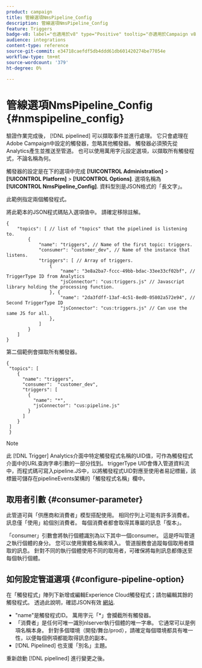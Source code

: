 ```yaml
---
product: campaign
title: 管線選項NmsPipeline_Config
description: 管線選項NmsPipeline_Config
feature: Triggers
badge-v8: label="也適用於v8" type="Positive" tooltip="亦適用於Campaign v8"
audience: integrations
content-type: reference
source-git-commit: e34718caefdf5db4ddd61db601420274be77054e
workflow-type: tm+mt
source-wordcount: '379'
ht-degree: 0%

---
```



# 管線選項NmsPipeline_Config {#nmspipeline_config}



驗證作業完成後， [!DNL pipelined] 可以擷取事件並進行處理。 它只會處理在Adobe Campaign中設定的觸發器，忽略其他觸發器。 觸發器必須預先從Analytics產生並推送至管道。
也可以使用萬用字元設定選項，以擷取所有觸發程式，不論名稱為何。

觸發器的設定是在下的選項中完成 **[!UICONTROL Administration]** > **[!UICONTROL Platform]** > **[!UICONTROL Options]**. 選項名稱為 **[!UICONTROL NmsPipeline_Config]**. 資料型別是JSON格式的「長文字」。

此範例指定兩個觸發程式。

將此範本的JSON程式碼貼入選項值中。 請確定移除註解。

```
{
    "topics": [ // list of "topics" that the pipelined is listening to.
        {
            "name": "triggers", // Name of the first topic: triggers.
            "consumer": "customer_dev", // Name of the instance that listens. 
            "triggers": [ // Array of triggers. 
                {
                    "name": "3e8a2ba7-fccc-49bb-bdac-33ee33cf02bf", // TriggerType ID from Analytics 
                    "jsConnector": "cus:triggers.js" // Javascript library holding the processing function.
                }, {
                    "name": "2da3fdff-13af-4c51-8ed0-05802a572e94", // Second TriggerType ID 
                    "jsConnector": "cus:triggers.js" // Can use the same JS for all.
                },
            ]
        }
    ]
}
```

第二個範例會擷取所有觸發器。

```
{
 "topics": [
    {
      "name": "triggers",
      "consumer":  "customer_dev",
      "triggers": [
        {
          "name": "*",
          "jsConnector": "cus:pipeline.js"
        }
      ]
    }
 ]
 }
```

>[!NOTE]
>
>此 [!DNL Trigger] Analytics介面中特定觸發程式名稱的UID值，可作為觸發程式介面中的URL查詢字串引數的一部分找到。 triggerType UID會傳入管道資料流中，而程式碼可寫入pipeline.JS中，以將觸發程式UID對應至使用者易記標籤，該標籤可儲存在pipelineEvents架構的「觸發程式名稱」欄中。

## 取用者引數 {#consumer-parameter}

此管道可與「供應商和消費者」模型搭配使用。 相同佇列上可能有許多消費者。 訊息僅「使用」給個別消費者。 每個消費者都會取得其專屬的訊息「復本」。

「consumer」引數會將執行個體識別為以下其中一個consumer。 這是呼叫管道之執行個體的身分。 您可以使用實體名稱來填入。 管道服務會追蹤每個取用者擷取的訊息。 針對不同的執行個體使用不同的取用者，可確保將每則訊息都傳送至每個執行個體。

## 如何設定管道選項 {#configure-pipeline-option}

在「觸發程式」陣列下新增或編輯Experience Cloud觸發程式；請勿編輯其餘的觸發程式。
透過此說明，確認JSON有效 [網站](https://jsonlint.com/).

* &quot;name&quot;是觸發程式ID。 萬用字元「*」會攔截所有觸發器。
* 「消費者」是任何可唯一識別nlserver執行個體的唯一字串。 它通常可以是例項名稱本身。 針對多個環境（開發/舞台/prod），請確定每個環境都具有唯一性，以便每個例項都能取得訊息的副本。
* [!DNL Pipelined] 也支援「別名」主題。

重新啟動 [!DNL pipelined] 進行變更之後。
